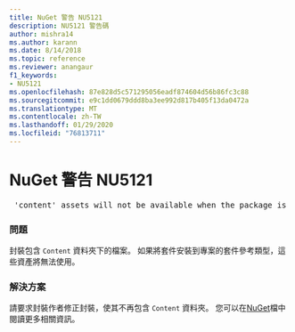 ```yaml
---
title: NuGet 警告 NU5121
description: NU5121 警告碼
author: mishra14
ms.author: karann
ms.date: 8/14/2018
ms.topic: reference
ms.reviewer: anangaur
f1_keywords:
- NU5121
ms.openlocfilehash: 87e828d5c571295056eadf874604d56b86fc3c88
ms.sourcegitcommit: e9c1dd0679ddd8ba3ee992d817b405f13da0472a
ms.translationtype: MT
ms.contentlocale: zh-TW
ms.lasthandoff: 01/29/2020
ms.locfileid: "76813711"
---
```

# <a name="nuget-warning-nu5121"></a>NuGet 警告 NU5121
<pre> 'content' assets will not be available when the package is installed after the migration.</pre>

### <a name="issue"></a>問題

封裝包含 `Content` 資料夾下的檔案。 如果將套件安裝到專案的套件參考類型，這些資產將無法使用。


### <a name="solution"></a>解決方案

請要求封裝作者修正封裝，使其不再包含 `Content` 資料夾。 您可以在[NuGet](../../consume-packages/migrate-packages-config-to-package-reference.md)檔中閱讀更多相關資訊。
